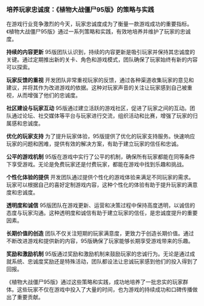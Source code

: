 ### 培养玩家忠诚度：《植物大战僵尸95版》的策略与实践

在游戏行业竞争激烈的今天，玩家忠诚度成为了衡量一款游戏成功的重要指标。《植物大战僵尸95版》通过一系列策略和实践，有效地培养并维护了玩家的忠诚度。

**持续的内容更新**
95版团队认识到，持续的内容更新是吸引玩家并保持其忠诚度的关键。通过定期推出新的关卡、角色和游戏模式，团队确保了玩家始终有新的内容可以探索。

**玩家反馈的重视**
开发团队非常重视玩家的反馈，通过各种渠道收集玩家的意见和建议，并将其作为改进游戏的依据。这种对玩家声音的关注让玩家感到自己被重视，从而增强了他们的忠诚度。

**社区建设与玩家互动**
95版通过建立活跃的游戏社区，促进了玩家之间的互动。团队通过论坛、社交媒体等平台与玩家进行交流，组织活动和比赛，增强了玩家的归属感和忠诚度。

**优化的玩家支持**
为了提升玩家体验，95版提供了优化的玩家支持服务。快速响应玩家的问题和困难，提供有效的解决方案，有助于建立玩家的信任和忠诚。

**公平的游戏机制**
95版在游戏中实行了公平的机制，确保所有玩家都能在同等条件下享受游戏。无论是免费玩家还是付费玩家，都能在游戏中找到乐趣和挑战。

**个性化体验的提供**
开发团队通过提供个性化的游戏体验来满足不同玩家的需求。玩家可以根据自己的喜好定制游戏内容，这种个性化的体验有助于提升玩家的满意度和忠诚度。

**透明度和诚信**
95版团队在游戏更新、运营和决策过程中保持高度透明，以诚信的态度与玩家沟通。这种透明度和诚信有助于建立玩家的信任，是忠诚度提升的重要因素。

**长期价值的创造**
团队不仅关注短期的玩家满意度，更致力于创造长期价值。通过不断改进游戏和提供新的内容，95版确保了玩家能够长期享受游戏带来的乐趣。

**奖励和激励机制**
95版通过奖励和激励机制来鼓励玩家的忠诚行为。无论是通过成就系统、忠诚度奖励还是特殊活动，团队都设法让忠诚玩家感到他们的投入得到了回报。

《植物大战僵尸95版》通过这些策略和实践，成功地培养了一批忠实的玩家群体。这些玩家不仅在游戏中投入了大量的时间，也为游戏的持续成功和口碑传播做出了重要贡献。